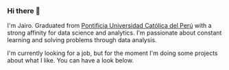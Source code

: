 ### Hi there 👋

I'm Jairo. Graduated from [Pontificia Universidad Católica del Perú](https://www.pucp.edu.pe/) with a strong affinity for data science and analytics. I'm passionate about constant learning and solving problems through data analysis.

I'm currently looking for a job, but for the moment I'm doing some projects about what I like. You can have a look below.
